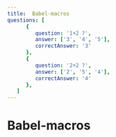```yaml
---
title:  Babel-macros
questions: [
      {
         question: '1+2 ?',
         answer: ['3', '4', '5'],
         correctAnswer: '3'
      },
      {
         question: '2+2 ?',
         answer: ['2', '5', '4'],
         correctAnswer: '4'
      },
   ]
---
```

# Babel-macros